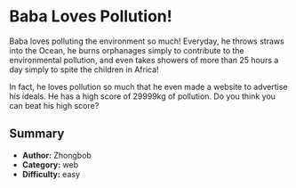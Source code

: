 # Baba Loves Pollution!
Baba loves polluting the environment so much! Everyday, he throws straws into the Ocean, he burns orphanages simply to contribute to the environmental pollution, and even takes showers of more than 25 hours a day simply to spite the children in Africa! 

In fact, he loves pollution so much that he even made a website to advertise his ideals. He has a high score of 29999kg of pollution. Do you think you can beat his high score?

## Summary
- **Author:** Zhongbob
- **Category:** web
- **Difficulty:** easy
